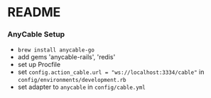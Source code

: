 # README

### AnyCable Setup

* `brew install anycable-go`
* add gems 'anycable-rails', 'redis'
* set up Procfile
* set `config.action_cable.url = "ws://localhost:3334/cable"` in `config/environments/development.rb`
* set adapter to `anycable` in `config/cable.yml`

